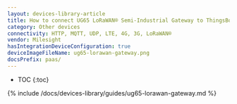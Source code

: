```yaml
---
layout: devices-library-article
title: How to connect UG65 LoRaWAN® Semi-Industrial Gateway to ThingsBoard?
category: Other devices
connectivity: HTTP, MQTT, UDP, LTE, 4G, 3G, LoRaWAN®
vendor: Milesight
hasIntegrationDeviceConfiguration: true
deviceImageFileName: ug65-lorawan-gateway.png
docsPrefix: paas/
---
```


* TOC
{:toc}

{% include /docs/devices-library/guides/ug65-lorawan-gateway.md %}
